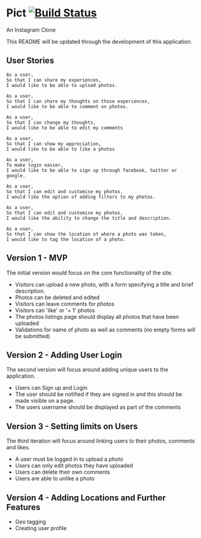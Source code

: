 # Pict [![Build Status](https://travis-ci.org/jameshamann/pict.svg?branch=master)](https://travis-ci.org/jameshamann/pict)

An Instagram Clone

This README will be updated through the development of this application.

## User Stories

```
As a user,
So that I can share my experiences,
I would like to be able to upload photos.

As a user,
So that I can share my thoughts on those experiences,
I would like to be able to comment on photos.

As a user,
So that I can change my thoughts,
I would like to be able to edit my comments

As a user,
So that I can show my appreciation,
I would like to be able to like a photos

As a user,
To make login easier,
I would like to be able to sign up through facebook, twitter or google.

As a user,
So that I can edit and customise my photos,
I would like the option of adding filters to my photos.

As a user,
So that I can edit and customise my photos,
I would like the ability to change the title and description.

As a user,
So that I can show the location of where a photo was taken,
I would like to tag the location of a photo.

```

## Version 1 - MVP

The initial version would focus on the core functionality of the site.

- Visitors can upload a new photo, with a form specifying a title and brief description.
- Photos can be deleted and edited
- Visitors can leave comments for photos
- Visitors can 'like' or '+ 1' photos
- The photos listings page should display all photos that have been uploaded
- Validations for name of photo as well as comments (no empty forms will be submitted)

## Version 2 - Adding User Login

The second version will focus around adding unique users to the application.

- Users can Sign up and Login
- The user should be notified if they are signed in and this should be made visible on a page.
- The users username should be displayed as part of the comments

## Version 3 - Setting limits on Users

The third iteration will focus around linking users to their photos, comments and likes.

- A user must be logged in to upload a photo
- Users can only edit photos they have uploaded
- Users can delete their own comments
- Users are able to unlike a photo

## Version 4 - Adding Locations and Further Features

- Geo tagging
- Creating user profile
